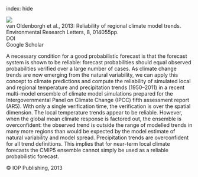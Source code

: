 index: hide

<div class="Citation">
    <div class="Citation-thumb CitationThumb-linked"  data-href="https://doi.org/10.1088/1748-9326/8/1/014055">
      <img src="https://static.claimspace.cloud/climate-study-static/refs/thumbs/11/van_Oldenborgh_et_al_2013-thumb.png" />
    </div>

  <div class="Citation-body">
    <div class="Citation-text">van Oldenborgh et al., 2013: Reliability of regional climate model trends. <span class="Article-journal">Environmental Research Letters, </span><span class="Article-volume">8, </span>014055pp.</div>
    <div class="Citation-links">
      <div class="CitationLink" data-href="https://doi.org/10.1088/1748-9326/8/1/014055">
        <div class="CitationLink-icon CitationLink-Doi"></div>
        <div class="CitationLink-text">DOI</div>
      </div>
      <div class="CitationLink" data-href="https://scholar.google.com/scholar?q=10.1088/1748-9326/8/1/014055">
        <div class="CitationLink-icon CitationLink-Scholar"></div>
        <div class="CitationLink-text">Google Scholar</div>
      </div>
    </div>
  </div>
</div>

A necessary condition for a good probabilistic forecast is that the forecast system is shown to be reliable: forecast probabilities should equal observed probabilities verified over a large number of cases. As climate change trends are now emerging from the natural variability, we can apply this concept to climate predictions and compute the reliability of simulated local and regional temperature and precipitation trends (1950–2011) in a recent multi-model ensemble of climate model simulations prepared for the Intergovernmental Panel on Climate Change (IPCC) fifth assessment report (AR5). With only a single verification time, the verification is over the spatial dimension. The local temperature trends appear to be reliable. However, when the global mean climate response is factored out, the ensemble is overconfident: the observed trend is outside the range of modelled trends in many more regions than would be expected by the model estimate of natural variability and model spread. Precipitation trends are overconfident for all trend definitions. This implies that for near-term local climate forecasts the CMIP5 ensemble cannot simply be used as a reliable probabilistic forecast.

<div class="Citation-copy">
&copy; IOP Publishing, 2013
</div>